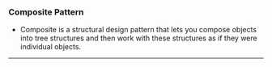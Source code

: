 ### Composite Pattern
- Composite is a structural design pattern that lets you compose objects into tree structures and then work with these structures as if they were individual objects.
---
